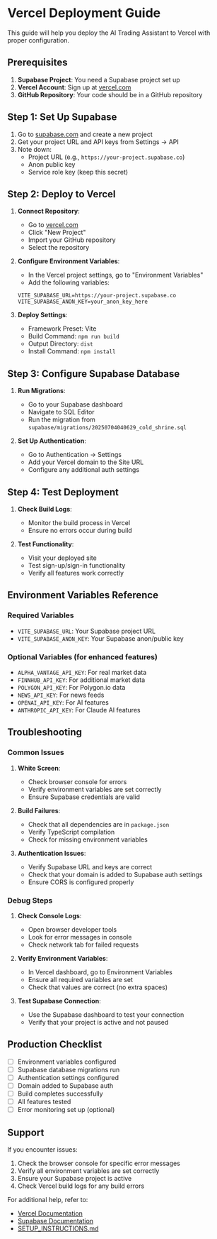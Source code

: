 # Vercel Deployment Guide

This guide will help you deploy the AI Trading Assistant to Vercel with proper configuration.

## Prerequisites

1. **Supabase Project**: You need a Supabase project set up
2. **Vercel Account**: Sign up at [vercel.com](https://vercel.com)
3. **GitHub Repository**: Your code should be in a GitHub repository

## Step 1: Set Up Supabase

1. Go to [supabase.com](https://supabase.com) and create a new project
2. Get your project URL and API keys from Settings → API
3. Note down:
   - Project URL (e.g., `https://your-project.supabase.co`)
   - Anon public key
   - Service role key (keep this secret)

## Step 2: Deploy to Vercel

1. **Connect Repository**:
   - Go to [vercel.com](https://vercel.com)
   - Click "New Project"
   - Import your GitHub repository
   - Select the repository

2. **Configure Environment Variables**:
   - In the Vercel project settings, go to "Environment Variables"
   - Add the following variables:

   ```
   VITE_SUPABASE_URL=https://your-project.supabase.co
   VITE_SUPABASE_ANON_KEY=your_anon_key_here
   ```

3. **Deploy Settings**:
   - Framework Preset: Vite
   - Build Command: `npm run build`
   - Output Directory: `dist`
   - Install Command: `npm install`

## Step 3: Configure Supabase Database

1. **Run Migrations**:
   - Go to your Supabase dashboard
   - Navigate to SQL Editor
   - Run the migration from `supabase/migrations/20250704040629_cold_shrine.sql`

2. **Set Up Authentication**:
   - Go to Authentication → Settings
   - Add your Vercel domain to the Site URL
   - Configure any additional auth settings

## Step 4: Test Deployment

1. **Check Build Logs**:
   - Monitor the build process in Vercel
   - Ensure no errors occur during build

2. **Test Functionality**:
   - Visit your deployed site
   - Test sign-up/sign-in functionality
   - Verify all features work correctly

## Environment Variables Reference

### Required Variables
- `VITE_SUPABASE_URL`: Your Supabase project URL
- `VITE_SUPABASE_ANON_KEY`: Your Supabase anon/public key

### Optional Variables (for enhanced features)
- `ALPHA_VANTAGE_API_KEY`: For real market data
- `FINNHUB_API_KEY`: For additional market data
- `POLYGON_API_KEY`: For Polygon.io data
- `NEWS_API_KEY`: For news feeds
- `OPENAI_API_KEY`: For AI features
- `ANTHROPIC_API_KEY`: For Claude AI features

## Troubleshooting

### Common Issues

1. **White Screen**:
   - Check browser console for errors
   - Verify environment variables are set correctly
   - Ensure Supabase credentials are valid

2. **Build Failures**:
   - Check that all dependencies are in `package.json`
   - Verify TypeScript compilation
   - Check for missing environment variables

3. **Authentication Issues**:
   - Verify Supabase URL and keys are correct
   - Check that your domain is added to Supabase auth settings
   - Ensure CORS is configured properly

### Debug Steps

1. **Check Console Logs**:
   - Open browser developer tools
   - Look for error messages in console
   - Check network tab for failed requests

2. **Verify Environment Variables**:
   - In Vercel dashboard, go to Environment Variables
   - Ensure all required variables are set
   - Check that values are correct (no extra spaces)

3. **Test Supabase Connection**:
   - Use the Supabase dashboard to test your connection
   - Verify that your project is active and not paused

## Production Checklist

- [ ] Environment variables configured
- [ ] Supabase database migrations run
- [ ] Authentication settings configured
- [ ] Domain added to Supabase auth
- [ ] Build completes successfully
- [ ] All features tested
- [ ] Error monitoring set up (optional)

## Support

If you encounter issues:

1. Check the browser console for specific error messages
2. Verify all environment variables are set correctly
3. Ensure your Supabase project is active
4. Check Vercel build logs for any build errors

For additional help, refer to:
- [Vercel Documentation](https://vercel.com/docs)
- [Supabase Documentation](https://supabase.com/docs)
- [SETUP_INSTRUCTIONS.md](./SETUP_INSTRUCTIONS.md) 